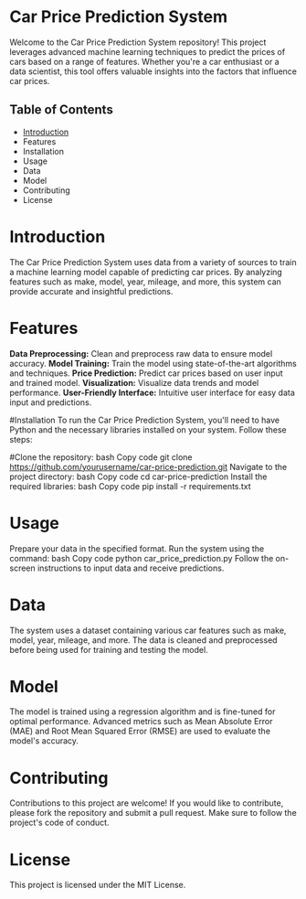 # Car Price Prediction System
Welcome to the Car Price Prediction System repository! This project leverages advanced machine learning techniques to predict the prices of cars based on a range of features. Whether you're a car enthusiast or a data scientist, this tool offers valuable insights into the factors that influence car prices.

 <!-- Add an image link here if you have one -->

## Table of Contents
- [Introduction](#Introduction)
- Features
- Installation
- Usage
- Data
- Model
- Contributing
- License


# Introduction
The Car Price Prediction System uses data from a variety of sources to train a machine learning model capable of predicting car prices. By analyzing features such as make, model, year, mileage, and more, this system can provide accurate and insightful predictions.

# Features
**Data Preprocessing:** Clean and preprocess raw data to ensure model accuracy.
**Model Training:** Train the model using state-of-the-art algorithms and techniques.
**Price Prediction:** Predict car prices based on user input and trained model.
**Visualization:** Visualize data trends and model performance.
**User-Friendly Interface:** Intuitive user interface for easy data input and predictions.


#Installation
To run the Car Price Prediction System, you'll need to have Python and the necessary libraries installed on your system. Follow these steps:

#Clone the repository:
bash
Copy code
git clone https://github.com/yourusername/car-price-prediction.git
Navigate to the project directory:
bash
Copy code
cd car-price-prediction
Install the required libraries:
bash
Copy code
pip install -r requirements.txt


# Usage
Prepare your data in the specified format.
Run the system using the command:
bash
Copy code
python car_price_prediction.py
Follow the on-screen instructions to input data and receive predictions.


# Data
The system uses a dataset containing various car features such as make, model, year, mileage, and more. The data is cleaned and preprocessed before being used for training and testing the model.

# Model
The model is trained using a regression algorithm and is fine-tuned for optimal performance. Advanced metrics such as Mean Absolute Error (MAE) and Root Mean Squared Error (RMSE) are used to evaluate the model's accuracy.

# Contributing
Contributions to this project are welcome! If you would like to contribute, please fork the repository and submit a pull request. Make sure to follow the project's code of conduct.

# License
This project is licensed under the MIT License.
